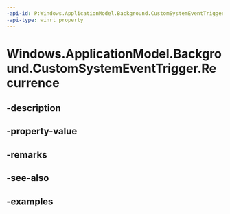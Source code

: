```yaml
---
-api-id: P:Windows.ApplicationModel.Background.CustomSystemEventTrigger.Recurrence
-api-type: winrt property
---
```


<!-- Property syntax.
public CustomSystemEventTriggerRecurrence Recurrence { get; }
-->

# Windows.ApplicationModel.Background.CustomSystemEventTrigger.Recurrence

## -description

## -property-value

## -remarks

## -see-also

## -examples

